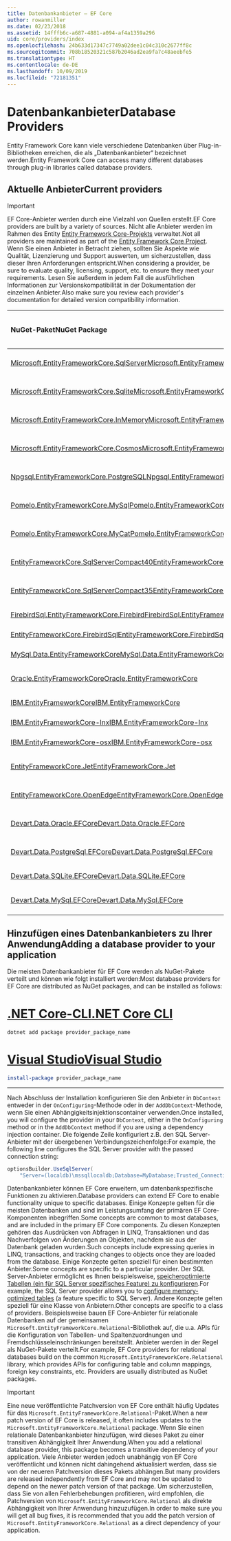 ```yaml
---
title: Datenbankanbieter – EF Core
author: rowanmiller
ms.date: 02/23/2018
ms.assetid: 14fffb6c-a687-4881-a094-af4a1359a296
uid: core/providers/index
ms.openlocfilehash: 24b633d17347c7749a02dee1c04c310c2677ff8c
ms.sourcegitcommit: 708b18520321c587b2046ad2ea9fa7c48aeebfe5
ms.translationtype: HT
ms.contentlocale: de-DE
ms.lasthandoff: 10/09/2019
ms.locfileid: "72181351"
---
```

# <a name="database-providers"></a><span data-ttu-id="a1fe0-102">Datenbankanbieter</span><span class="sxs-lookup"><span data-stu-id="a1fe0-102">Database Providers</span></span>

<span data-ttu-id="a1fe0-103">Entity Framework Core kann viele verschiedene Datenbanken über Plug-in-Bibliotheken erreichen, die als „Datenbankanbieter“ bezeichnet werden.</span><span class="sxs-lookup"><span data-stu-id="a1fe0-103">Entity Framework Core can access many different databases through plug-in libraries called database providers.</span></span>

## <a name="current-providers"></a><span data-ttu-id="a1fe0-104">Aktuelle Anbieter</span><span class="sxs-lookup"><span data-stu-id="a1fe0-104">Current providers</span></span>
> [!IMPORTANT]  
> <span data-ttu-id="a1fe0-105">EF Core-Anbieter werden durch eine Vielzahl von Quellen erstellt.</span><span class="sxs-lookup"><span data-stu-id="a1fe0-105">EF Core providers are built by a variety of sources.</span></span> <span data-ttu-id="a1fe0-106">Nicht alle Anbieter werden im Rahmen des Entity [Entity Framework Core-Projekts](https://github.com/aspnet/EntityFrameworkCore) verwaltet.</span><span class="sxs-lookup"><span data-stu-id="a1fe0-106">Not all providers are maintained as part of the [Entity Framework Core Project](https://github.com/aspnet/EntityFrameworkCore).</span></span> <span data-ttu-id="a1fe0-107">Wenn Sie einen Anbieter in Betracht ziehen, sollten Sie Aspekte wie Qualität, Lizenzierung und Support auswerten, um sicherzustellen, dass dieser Ihren Anforderungen entspricht.</span><span class="sxs-lookup"><span data-stu-id="a1fe0-107">When considering a provider, be sure to evaluate quality, licensing, support, etc. to ensure they meet your requirements.</span></span> <span data-ttu-id="a1fe0-108">Lesen Sie außerdem in jedem Fall die ausführlichen Informationen zur Versionskompatibilität in der Dokumentation der einzelnen Anbieter.</span><span class="sxs-lookup"><span data-stu-id="a1fe0-108">Also make sure you review each provider's documentation for detailed version compatibility information.</span></span>

| <span data-ttu-id="a1fe0-109">NuGet-Paket</span><span class="sxs-lookup"><span data-stu-id="a1fe0-109">NuGet Package</span></span>                                                                                                        | <span data-ttu-id="a1fe0-110">Unterstützte Datenbank-Engines</span><span class="sxs-lookup"><span data-stu-id="a1fe0-110">Supported database engines</span></span> | <span data-ttu-id="a1fe0-111">Maintainer/Anbieter</span><span class="sxs-lookup"><span data-stu-id="a1fe0-111">Maintainer / Vendor</span></span>                                                           | <span data-ttu-id="a1fe0-112">Hinweise/Anforderungen</span><span class="sxs-lookup"><span data-stu-id="a1fe0-112">Notes / Requirements</span></span> | <span data-ttu-id="a1fe0-113">Nützliche Links</span><span class="sxs-lookup"><span data-stu-id="a1fe0-113">Useful links</span></span>                                                                                                                                                                                       |
|:---------------------------------------------------------------------------------------------------------------------|:---------------------------|:------------------------------------------------------------------------------|:---------------------|:---------------------------------------------------------------------------------------------------------------------------------------------------------------------------------------------------|
| [<span data-ttu-id="a1fe0-114">Microsoft.EntityFrameworkCore.SqlServer</span><span class="sxs-lookup"><span data-stu-id="a1fe0-114">Microsoft.EntityFrameworkCore.SqlServer</span></span>](https://www.nuget.org/packages/Microsoft.EntityFrameworkCore.SqlServer)    | <span data-ttu-id="a1fe0-115">SQL Server 2012 oder höher</span><span class="sxs-lookup"><span data-stu-id="a1fe0-115">SQL Server 2012 onwards</span></span>    | <span data-ttu-id="a1fe0-116">[EF Core-Projekt](https://github.com/aspnet/EntityFrameworkCore/) (Microsoft)</span><span class="sxs-lookup"><span data-stu-id="a1fe0-116">[EF Core Project](https://github.com/aspnet/EntityFrameworkCore/) (Microsoft)</span></span> |                      | [<span data-ttu-id="a1fe0-117">docs</span><span class="sxs-lookup"><span data-stu-id="a1fe0-117">docs</span></span>](xref:core/providers/sql-server/index)                                                                                                                                                       |
| [<span data-ttu-id="a1fe0-118">Microsoft.EntityFrameworkCore.Sqlite</span><span class="sxs-lookup"><span data-stu-id="a1fe0-118">Microsoft.EntityFrameworkCore.Sqlite</span></span>](https://www.nuget.org/packages/Microsoft.EntityFrameworkCore.Sqlite)          | <span data-ttu-id="a1fe0-119">SQLite 3.7 oder höher</span><span class="sxs-lookup"><span data-stu-id="a1fe0-119">SQLite 3.7 onwards</span></span>         | <span data-ttu-id="a1fe0-120">[EF Core-Projekt](https://github.com/aspnet/EntityFrameworkCore/) (Microsoft)</span><span class="sxs-lookup"><span data-stu-id="a1fe0-120">[EF Core Project](https://github.com/aspnet/EntityFrameworkCore/) (Microsoft)</span></span> |                      | [<span data-ttu-id="a1fe0-121">docs</span><span class="sxs-lookup"><span data-stu-id="a1fe0-121">docs</span></span>](xref:core/providers/sqlite/index)                                                                                                                                                           |
| [<span data-ttu-id="a1fe0-122">Microsoft.EntityFrameworkCore.InMemory</span><span class="sxs-lookup"><span data-stu-id="a1fe0-122">Microsoft.EntityFrameworkCore.InMemory</span></span>](https://www.nuget.org/packages/Microsoft.EntityFrameworkCore.InMemory)      | <span data-ttu-id="a1fe0-123">EF Core-In-Memory-Datenbank</span><span class="sxs-lookup"><span data-stu-id="a1fe0-123">EF Core in-memory database</span></span> | <span data-ttu-id="a1fe0-124">[EF Core-Projekt](https://github.com/aspnet/EntityFrameworkCore/) (Microsoft)</span><span class="sxs-lookup"><span data-stu-id="a1fe0-124">[EF Core Project](https://github.com/aspnet/EntityFrameworkCore/) (Microsoft)</span></span> | <span data-ttu-id="a1fe0-125">Nur für Tests</span><span class="sxs-lookup"><span data-stu-id="a1fe0-125">For testing only</span></span>     | [<span data-ttu-id="a1fe0-126">docs</span><span class="sxs-lookup"><span data-stu-id="a1fe0-126">docs</span></span>](xref:core/providers/in-memory/index)                                                                                                                                                        |
| [<span data-ttu-id="a1fe0-127">Microsoft.EntityFrameworkCore.Cosmos</span><span class="sxs-lookup"><span data-stu-id="a1fe0-127">Microsoft.EntityFrameworkCore.Cosmos</span></span>](https://www.nuget.org/packages/Microsoft.EntityFrameworkCore.Cosmos)          | <span data-ttu-id="a1fe0-128">Azure Cosmos DB SQL-API</span><span class="sxs-lookup"><span data-stu-id="a1fe0-128">Azure Cosmos DB SQL API</span></span>    | <span data-ttu-id="a1fe0-129">[EF Core-Projekt](https://github.com/aspnet/EntityFrameworkCore/) (Microsoft)</span><span class="sxs-lookup"><span data-stu-id="a1fe0-129">[EF Core Project](https://github.com/aspnet/EntityFrameworkCore/) (Microsoft)</span></span> |                      | [<span data-ttu-id="a1fe0-130">docs</span><span class="sxs-lookup"><span data-stu-id="a1fe0-130">docs</span></span>](xref:core/providers/cosmos/index)                                                                                                                                                           |
| [<span data-ttu-id="a1fe0-131">Npgsql.EntityFrameworkCore.PostgreSQL</span><span class="sxs-lookup"><span data-stu-id="a1fe0-131">Npgsql.EntityFrameworkCore.PostgreSQL</span></span>](https://www.nuget.org/packages/Npgsql.EntityFrameworkCore.PostgreSQL)        | <span data-ttu-id="a1fe0-132">PostgreSQL</span><span class="sxs-lookup"><span data-stu-id="a1fe0-132">PostgreSQL</span></span>                 | [<span data-ttu-id="a1fe0-133">Npgsql-Entwicklungsteam</span><span class="sxs-lookup"><span data-stu-id="a1fe0-133">Npgsql Development Team</span></span>](https://github.com/npgsql)                          |                      | [<span data-ttu-id="a1fe0-134">docs</span><span class="sxs-lookup"><span data-stu-id="a1fe0-134">docs</span></span>](https://www.npgsql.org/efcore/index.html)                                                                                                                                                   |
| [<span data-ttu-id="a1fe0-135">Pomelo.EntityFrameworkCore.MySql</span><span class="sxs-lookup"><span data-stu-id="a1fe0-135">Pomelo.EntityFrameworkCore.MySql</span></span>](https://www.nuget.org/packages/Pomelo.EntityFrameworkCore.MySql)                  | <span data-ttu-id="a1fe0-136">MySQL, MariaDB</span><span class="sxs-lookup"><span data-stu-id="a1fe0-136">MySQL, MariaDB</span></span>             | [<span data-ttu-id="a1fe0-137">Pomelo Foundation-Projekt</span><span class="sxs-lookup"><span data-stu-id="a1fe0-137">Pomelo Foundation Project</span></span>](https://github.com/PomeloFoundation)              |                      | [<span data-ttu-id="a1fe0-138">readme</span><span class="sxs-lookup"><span data-stu-id="a1fe0-138">readme</span></span>](https://github.com/PomeloFoundation/Pomelo.EntityFrameworkCore.MySql/blob/master/README.md)                                                                                               |
| [<span data-ttu-id="a1fe0-139">Pomelo.EntityFrameworkCore.MyCat</span><span class="sxs-lookup"><span data-stu-id="a1fe0-139">Pomelo.EntityFrameworkCore.MyCat</span></span>](https://www.nuget.org/packages/Pomelo.EntityFrameworkCore.MyCat)                  | <span data-ttu-id="a1fe0-140">MyCAT-Server</span><span class="sxs-lookup"><span data-stu-id="a1fe0-140">MyCAT Server</span></span>               | [<span data-ttu-id="a1fe0-141">Pomelo Foundation-Projekt</span><span class="sxs-lookup"><span data-stu-id="a1fe0-141">Pomelo Foundation Project</span></span>](https://github.com/PomeloFoundation)              | <span data-ttu-id="a1fe0-142">Nur Vorabversion</span><span class="sxs-lookup"><span data-stu-id="a1fe0-142">Prerelease only</span></span>      | [<span data-ttu-id="a1fe0-143">readme</span><span class="sxs-lookup"><span data-stu-id="a1fe0-143">readme</span></span>](https://github.com/PomeloFoundation/Pomelo.EntityFrameworkCore.MyCat/blob/master/README.md)                                                                                               |
| [<span data-ttu-id="a1fe0-144">EntityFrameworkCore.SqlServerCompact40</span><span class="sxs-lookup"><span data-stu-id="a1fe0-144">EntityFrameworkCore.SqlServerCompact40</span></span>](https://www.nuget.org/packages/EntityFrameworkCore.SqlServerCompact40)      | <span data-ttu-id="a1fe0-145">SQL Server Compact 4.0</span><span class="sxs-lookup"><span data-stu-id="a1fe0-145">SQL Server Compact 4.0</span></span>     | [<span data-ttu-id="a1fe0-146">Erik Ejlskov Jensen</span><span class="sxs-lookup"><span data-stu-id="a1fe0-146">Erik Ejlskov Jensen</span></span>](https://github.com/ErikEJ/)                             | <span data-ttu-id="a1fe0-147">.NET Framework</span><span class="sxs-lookup"><span data-stu-id="a1fe0-147">.NET Framework</span></span>       | [<span data-ttu-id="a1fe0-148">wiki</span><span class="sxs-lookup"><span data-stu-id="a1fe0-148">wiki</span></span>](https://github.com/ErikEJ/EntityFramework.SqlServerCompact/wiki/Using-EF-Core-with-SQL-Server-Compact-in-Traditional-.NET-Applications)                                                     |
| [<span data-ttu-id="a1fe0-149">EntityFrameworkCore.SqlServerCompact35</span><span class="sxs-lookup"><span data-stu-id="a1fe0-149">EntityFrameworkCore.SqlServerCompact35</span></span>](https://www.nuget.org/packages/EntityFrameworkCore.SqlServerCompact35)      | <span data-ttu-id="a1fe0-150">SQL Server Compact 3,5</span><span class="sxs-lookup"><span data-stu-id="a1fe0-150">SQL Server Compact 3.5</span></span>     | [<span data-ttu-id="a1fe0-151">Erik Ejlskov Jensen</span><span class="sxs-lookup"><span data-stu-id="a1fe0-151">Erik Ejlskov Jensen</span></span>](https://github.com/ErikEJ/)                             | <span data-ttu-id="a1fe0-152">.NET Framework</span><span class="sxs-lookup"><span data-stu-id="a1fe0-152">.NET Framework</span></span>       | [<span data-ttu-id="a1fe0-153">wiki</span><span class="sxs-lookup"><span data-stu-id="a1fe0-153">wiki</span></span>](https://github.com/ErikEJ/EntityFramework.SqlServerCompact/wiki/Using-EF-Core-with-SQL-Server-Compact-in-Traditional-.NET-Applications)                                                     |
| [<span data-ttu-id="a1fe0-154">FirebirdSql.EntityFrameworkCore.Firebird</span><span class="sxs-lookup"><span data-stu-id="a1fe0-154">FirebirdSql.EntityFrameworkCore.Firebird</span></span>](https://www.nuget.org/packages/FirebirdSql.EntityFrameworkCore.Firebird/) | <span data-ttu-id="a1fe0-155">Firebird 2.5 und 3.x</span><span class="sxs-lookup"><span data-stu-id="a1fe0-155">Firebird 2.5 and 3.x</span></span>       | [<span data-ttu-id="a1fe0-156">Jiří Činčura</span><span class="sxs-lookup"><span data-stu-id="a1fe0-156">Jiří Činčura</span></span>](https://github.com/cincuranet)                                 |                      | [<span data-ttu-id="a1fe0-157">docs</span><span class="sxs-lookup"><span data-stu-id="a1fe0-157">docs</span></span>](https://github.com/cincuranet/FirebirdSql.Data.FirebirdClient/blob/master/Provider/docs/entity-framework-core.md)                                                                           |
| [<span data-ttu-id="a1fe0-158">EntityFrameworkCore.FirebirdSql</span><span class="sxs-lookup"><span data-stu-id="a1fe0-158">EntityFrameworkCore.FirebirdSql</span></span>](https://www.nuget.org/packages/EntityFrameworkCore.FirebirdSql/)                   | <span data-ttu-id="a1fe0-159">Firebird 2.5 und 3.x</span><span class="sxs-lookup"><span data-stu-id="a1fe0-159">Firebird 2.5 and 3.x</span></span>       | [<span data-ttu-id="a1fe0-160">Rafael Almeida</span><span class="sxs-lookup"><span data-stu-id="a1fe0-160">Rafael Almeida</span></span>](https://github.com/ralmsdeveloper)                           |                      | [<span data-ttu-id="a1fe0-161">wiki</span><span class="sxs-lookup"><span data-stu-id="a1fe0-161">wiki</span></span>](https://github.com/ralmsdeveloper/EntityFrameworkCore.FirebirdSQL/wiki)                                                                                                                     |
| [<span data-ttu-id="a1fe0-162">MySql.Data.EntityFrameworkCore</span><span class="sxs-lookup"><span data-stu-id="a1fe0-162">MySql.Data.EntityFrameworkCore</span></span>](https://www.nuget.org/packages/MySql.Data.EntityFrameworkCore)                      | <span data-ttu-id="a1fe0-163">MySQL</span><span class="sxs-lookup"><span data-stu-id="a1fe0-163">MySQL</span></span>                      | <span data-ttu-id="a1fe0-164">[MySQL-Projekt](https://dev.mysql.com) (Oracle)</span><span class="sxs-lookup"><span data-stu-id="a1fe0-164">[MySQL project](https://dev.mysql.com) (Oracle)</span></span>                               |                      | [<span data-ttu-id="a1fe0-165">docs</span><span class="sxs-lookup"><span data-stu-id="a1fe0-165">docs</span></span>](https://dev.mysql.com/doc/connector-net/en/connector-net-entityframework-core.html)                                                                                                         |
| [<span data-ttu-id="a1fe0-166">Oracle.EntityFrameworkCore</span><span class="sxs-lookup"><span data-stu-id="a1fe0-166">Oracle.EntityFrameworkCore</span></span>](https://www.nuget.org/packages/Oracle.EntityFrameworkCore/)                             | <span data-ttu-id="a1fe0-167">Oracle DB 11.2 und höher</span><span class="sxs-lookup"><span data-stu-id="a1fe0-167">Oracle DB 11.2 onwards</span></span>     | [<span data-ttu-id="a1fe0-168">Oracle</span><span class="sxs-lookup"><span data-stu-id="a1fe0-168">Oracle</span></span>](https://www.oracle.com/technetwork/topics/dotnet/)                   | <span data-ttu-id="a1fe0-169">Vorabversion</span><span class="sxs-lookup"><span data-stu-id="a1fe0-169">Prerelease</span></span>           | [<span data-ttu-id="a1fe0-170">Website</span><span class="sxs-lookup"><span data-stu-id="a1fe0-170">website</span></span>](https://www.oracle.com/technetwork/topics/dotnet/)                                                                                                                                       |
| [<span data-ttu-id="a1fe0-171">IBM.EntityFrameworkCore</span><span class="sxs-lookup"><span data-stu-id="a1fe0-171">IBM.EntityFrameworkCore</span></span>](https://www.nuget.org/packages/IBM.EntityFrameworkCore)                                    | <span data-ttu-id="a1fe0-172">DB2, Informix</span><span class="sxs-lookup"><span data-stu-id="a1fe0-172">Db2, Informix</span></span>              | [<span data-ttu-id="a1fe0-173">IBM</span><span class="sxs-lookup"><span data-stu-id="a1fe0-173">IBM</span></span>](https://ibm.com)                                                        | <span data-ttu-id="a1fe0-174">Windows-Version</span><span class="sxs-lookup"><span data-stu-id="a1fe0-174">Windows version</span></span>      | [<span data-ttu-id="a1fe0-175">Blog</span><span class="sxs-lookup"><span data-stu-id="a1fe0-175">blog</span></span>](https://www.ibm.com/developerworks/community/blogs/96960515-2ea1-4391-8170-b0515d08e4da/entry/Creating_Entity_Data_Model_using_IBM_Data_Server_providers_for_Entity_Framework_Core?lang=en) |
| [<span data-ttu-id="a1fe0-176">IBM.EntityFrameworkCore-lnx</span><span class="sxs-lookup"><span data-stu-id="a1fe0-176">IBM.EntityFrameworkCore-lnx</span></span>](https://www.nuget.org/packages/IBM.EntityFrameworkCore-lnx)                            | <span data-ttu-id="a1fe0-177">DB2, Informix</span><span class="sxs-lookup"><span data-stu-id="a1fe0-177">Db2, Informix</span></span>              | [<span data-ttu-id="a1fe0-178">IBM</span><span class="sxs-lookup"><span data-stu-id="a1fe0-178">IBM</span></span>](https://ibm.com)                                                        | <span data-ttu-id="a1fe0-179">Linux-Version</span><span class="sxs-lookup"><span data-stu-id="a1fe0-179">Linux version</span></span>        | [<span data-ttu-id="a1fe0-180">Blog</span><span class="sxs-lookup"><span data-stu-id="a1fe0-180">blog</span></span>](https://www.ibm.com/developerworks/community/blogs/96960515-2ea1-4391-8170-b0515d08e4da/entry/Creating_Entity_Data_Model_using_IBM_Data_Server_providers_for_Entity_Framework_Core?lang=en) |
| [<span data-ttu-id="a1fe0-181">IBM.EntityFrameworkCore-osx</span><span class="sxs-lookup"><span data-stu-id="a1fe0-181">IBM.EntityFrameworkCore-osx</span></span>](https://www.nuget.org/packages/IBM.EntityFrameworkCore-osx)                            | <span data-ttu-id="a1fe0-182">DB2, Informix</span><span class="sxs-lookup"><span data-stu-id="a1fe0-182">Db2, Informix</span></span>              | [<span data-ttu-id="a1fe0-183">IBM</span><span class="sxs-lookup"><span data-stu-id="a1fe0-183">IBM</span></span>](https://ibm.com)                                                        | <span data-ttu-id="a1fe0-184">macOS-Version</span><span class="sxs-lookup"><span data-stu-id="a1fe0-184">macOS version</span></span>        | [<span data-ttu-id="a1fe0-185">Blog</span><span class="sxs-lookup"><span data-stu-id="a1fe0-185">blog</span></span>](https://www.ibm.com/developerworks/community/blogs/96960515-2ea1-4391-8170-b0515d08e4da/entry/Creating_Entity_Data_Model_using_IBM_Data_Server_providers_for_Entity_Framework_Core?lang=en) |
| [<span data-ttu-id="a1fe0-186">EntityFrameworkCore.Jet</span><span class="sxs-lookup"><span data-stu-id="a1fe0-186">EntityFrameworkCore.Jet</span></span>](https://www.nuget.org/packages/EntityFrameworkCore.Jet/)                                   | <span data-ttu-id="a1fe0-187">Microsoft Access-Dateien</span><span class="sxs-lookup"><span data-stu-id="a1fe0-187">Microsoft Access files</span></span>     | [<span data-ttu-id="a1fe0-188">Bubi</span><span class="sxs-lookup"><span data-stu-id="a1fe0-188">Bubi</span></span>](https://github.com/bubibubi)                                           | <span data-ttu-id="a1fe0-189">.NET Framework</span><span class="sxs-lookup"><span data-stu-id="a1fe0-189">.NET Framework</span></span>       | [<span data-ttu-id="a1fe0-190">readme</span><span class="sxs-lookup"><span data-stu-id="a1fe0-190">readme</span></span>](https://github.com/bubibubi/EntityFrameworkCore.Jet/blob/master/docs/README.md)                                                                                                           |
| [<span data-ttu-id="a1fe0-191">EntityFrameworkCore.OpenEdge</span><span class="sxs-lookup"><span data-stu-id="a1fe0-191">EntityFrameworkCore.OpenEdge</span></span>](https://www.nuget.org/packages/EntityFrameworkCore.OpenEdge/)                         | <span data-ttu-id="a1fe0-192">Progress OpenEdge</span><span class="sxs-lookup"><span data-stu-id="a1fe0-192">Progress OpenEdge</span></span>          | [<span data-ttu-id="a1fe0-193">Alex Wiese</span><span class="sxs-lookup"><span data-stu-id="a1fe0-193">Alex Wiese</span></span>](https://github.com/alexwiese)                                    |                      | [<span data-ttu-id="a1fe0-194">readme</span><span class="sxs-lookup"><span data-stu-id="a1fe0-194">readme</span></span>](https://github.com/alexwiese/EntityFrameworkCore.OpenEdge/blob/master/README.md)                                                                                                          |
| [<span data-ttu-id="a1fe0-195">Devart.Data.Oracle.EFCore</span><span class="sxs-lookup"><span data-stu-id="a1fe0-195">Devart.Data.Oracle.EFCore</span></span>](https://www.nuget.org/packages/Devart.Data.Oracle.EFCore/)                               | <span data-ttu-id="a1fe0-196">Oracle DB 9.2.0.4 und höher</span><span class="sxs-lookup"><span data-stu-id="a1fe0-196">Oracle DB 9.2.0.4 onwards</span></span>  | [<span data-ttu-id="a1fe0-197">DevArt</span><span class="sxs-lookup"><span data-stu-id="a1fe0-197">DevArt</span></span>](https://www.devart.com/)                                             | <span data-ttu-id="a1fe0-198">Bezahlt</span><span class="sxs-lookup"><span data-stu-id="a1fe0-198">Paid</span></span>                 | [<span data-ttu-id="a1fe0-199">docs</span><span class="sxs-lookup"><span data-stu-id="a1fe0-199">docs</span></span>](https://www.devart.com/dotconnect/oracle/docs/)                                                                                                                                             |
| [<span data-ttu-id="a1fe0-200">Devart.Data.PostgreSql.EFCore</span><span class="sxs-lookup"><span data-stu-id="a1fe0-200">Devart.Data.PostgreSql.EFCore</span></span>](https://www.nuget.org/packages/Devart.Data.PostgreSql.EFCore/)                       | <span data-ttu-id="a1fe0-201">PostgreSQL 8.0 oder höher</span><span class="sxs-lookup"><span data-stu-id="a1fe0-201">PostgreSQL 8.0 onwards</span></span>     | [<span data-ttu-id="a1fe0-202">DevArt</span><span class="sxs-lookup"><span data-stu-id="a1fe0-202">DevArt</span></span>](https://www.devart.com/)                                             | <span data-ttu-id="a1fe0-203">Bezahlt</span><span class="sxs-lookup"><span data-stu-id="a1fe0-203">Paid</span></span>                 | [<span data-ttu-id="a1fe0-204">docs</span><span class="sxs-lookup"><span data-stu-id="a1fe0-204">docs</span></span>](https://www.devart.com/dotconnect/postgresql/docs/)                                                                                                                                         |
| [<span data-ttu-id="a1fe0-205">Devart.Data.SQLite.EFCore</span><span class="sxs-lookup"><span data-stu-id="a1fe0-205">Devart.Data.SQLite.EFCore</span></span>](https://www.nuget.org/packages/Devart.Data.SQLite.EFCore/)                               | <span data-ttu-id="a1fe0-206">SQLite 3 oder höher</span><span class="sxs-lookup"><span data-stu-id="a1fe0-206">SQLite 3 onwards</span></span>           | [<span data-ttu-id="a1fe0-207">DevArt</span><span class="sxs-lookup"><span data-stu-id="a1fe0-207">DevArt</span></span>](https://www.devart.com/)                                             | <span data-ttu-id="a1fe0-208">Bezahlt</span><span class="sxs-lookup"><span data-stu-id="a1fe0-208">Paid</span></span>                 | [<span data-ttu-id="a1fe0-209">docs</span><span class="sxs-lookup"><span data-stu-id="a1fe0-209">docs</span></span>](https://www.devart.com/dotconnect/sqlite/docs/)                                                                                                                                             |
| [<span data-ttu-id="a1fe0-210">Devart.Data.MySql.EFCore</span><span class="sxs-lookup"><span data-stu-id="a1fe0-210">Devart.Data.MySql.EFCore</span></span>](https://www.nuget.org/packages/Devart.Data.MySql.EFCore/)                                 | <span data-ttu-id="a1fe0-211">MySQL 5 oder höher</span><span class="sxs-lookup"><span data-stu-id="a1fe0-211">MySQL 5 onwards</span></span>            | [<span data-ttu-id="a1fe0-212">DevArt</span><span class="sxs-lookup"><span data-stu-id="a1fe0-212">DevArt</span></span>](https://www.devart.com/)                                             | <span data-ttu-id="a1fe0-213">Bezahlt</span><span class="sxs-lookup"><span data-stu-id="a1fe0-213">Paid</span></span>                 | [<span data-ttu-id="a1fe0-214">docs</span><span class="sxs-lookup"><span data-stu-id="a1fe0-214">docs</span></span>](https://www.devart.com/dotconnect/mysql/docs/)                                                                                                                                              |

## <a name="adding-a-database-provider-to-your-application"></a><span data-ttu-id="a1fe0-215">Hinzufügen eines Datenbankanbieters zu Ihrer Anwendung</span><span class="sxs-lookup"><span data-stu-id="a1fe0-215">Adding a database provider to your application</span></span>

<span data-ttu-id="a1fe0-216">Die meisten Datenbankanbieter für EF Core werden als NuGet-Pakete verteilt und können wie folgt installiert werden:</span><span class="sxs-lookup"><span data-stu-id="a1fe0-216">Most database providers for EF Core are distributed as NuGet packages, and can be installed as follows:</span></span>

# <a name="net-core-clitabdotnet-core-cli"></a>[<span data-ttu-id="a1fe0-217">.NET Core-CLI</span><span class="sxs-lookup"><span data-stu-id="a1fe0-217">.NET Core CLI</span></span>](#tab/dotnet-core-cli)

``` console
dotnet add package provider_package_name
```

# <a name="visual-studiotabvs"></a>[<span data-ttu-id="a1fe0-218">Visual Studio</span><span class="sxs-lookup"><span data-stu-id="a1fe0-218">Visual Studio</span></span>](#tab/vs)

``` powershell
install-package provider_package_name
```

***

<span data-ttu-id="a1fe0-219">Nach Abschluss der Installation konfigurieren Sie den Anbieter in `DbContext` entweder in der `OnConfiguring`-Methode oder in der `AddDbContext`-Methode, wenn Sie einen Abhängigkeitsinjektionscontainer verwenden.</span><span class="sxs-lookup"><span data-stu-id="a1fe0-219">Once installed, you will configure the provider in your `DbContext`, either in the `OnConfiguring` method or in the `AddDbContext` method if you are using a dependency injection container.</span></span>
<span data-ttu-id="a1fe0-220">Die folgende Zeile konfiguriert z.B. den SQL Server-Anbieter mit der übergebenen Verbindungszeichenfolge:</span><span class="sxs-lookup"><span data-stu-id="a1fe0-220">For example, the following line configures the SQL Server provider with the passed connection string:</span></span>

``` csharp
optionsBuilder.UseSqlServer(
    "Server=(localdb)\mssqllocaldb;Database=MyDatabase;Trusted_Connection=True;");
```  

<span data-ttu-id="a1fe0-221">Datenbankanbieter können EF Core erweitern, um datenbankspezifische Funktionen zu aktivieren.</span><span class="sxs-lookup"><span data-stu-id="a1fe0-221">Database providers can extend EF Core to enable functionality unique to specific databases.</span></span>
<span data-ttu-id="a1fe0-222">Einige Konzepte gelten für die meisten Datenbanken und sind im Leistungsumfang der primären EF Core-Komponenten inbegriffen.</span><span class="sxs-lookup"><span data-stu-id="a1fe0-222">Some concepts are common to most databases, and are included in the primary EF Core components.</span></span>
<span data-ttu-id="a1fe0-223">Zu diesen Konzepten gehören das Ausdrücken von Abfragen in LINQ, Transaktionen und das Nachverfolgen von Änderungen an Objekten, nachdem sie aus der Datenbank geladen wurden.</span><span class="sxs-lookup"><span data-stu-id="a1fe0-223">Such concepts include expressing queries in LINQ, transactions, and tracking changes to objects once they are loaded from the database.</span></span>
<span data-ttu-id="a1fe0-224">Einige Konzepte gelten speziell für einen bestimmten Anbieter.</span><span class="sxs-lookup"><span data-stu-id="a1fe0-224">Some concepts are specific to a particular provider.</span></span>
<span data-ttu-id="a1fe0-225">Der SQL Server-Anbieter ermöglicht es Ihnen beispielsweise, [speicheroptimierte Tabellen (ein für SQL Server spezifisches Feature) zu konfigurieren](xref:core/providers/sql-server/memory-optimized-tables).</span><span class="sxs-lookup"><span data-stu-id="a1fe0-225">For example, the SQL Server provider allows you to [configure memory-optimized tables](xref:core/providers/sql-server/memory-optimized-tables) (a feature specific to SQL Server).</span></span>
<span data-ttu-id="a1fe0-226">Andere Konzepte gelten speziell für eine Klasse von Anbietern.</span><span class="sxs-lookup"><span data-stu-id="a1fe0-226">Other concepts are specific to a class of providers.</span></span>
<span data-ttu-id="a1fe0-227">Beispielsweise bauen EF Core-Anbieter für relationale Datenbanken auf der gemeinsamen `Microsoft.EntityFrameworkCore.Relational`-Bibliothek auf, die u.a. APIs für die Konfiguration von Tabellen- und Spaltenzuordnungen und Fremdschlüsseleinschränkungen bereitstellt. Anbieter werden in der Regel als NuGet-Pakete verteilt.</span><span class="sxs-lookup"><span data-stu-id="a1fe0-227">For example, EF Core providers for relational databases build on the common `Microsoft.EntityFrameworkCore.Relational` library, which provides APIs for configuring table and column mappings, foreign key constraints, etc. Providers are usually distributed as NuGet packages.</span></span>

> [!IMPORTANT]  
> <span data-ttu-id="a1fe0-228">Eine neue veröffentlichte Patchversion von EF Core enthält häufig Updates für das `Microsoft.EntityFrameworkCore.Relational`-Paket.</span><span class="sxs-lookup"><span data-stu-id="a1fe0-228">When a new patch version of EF Core is released, it often includes updates to the `Microsoft.EntityFrameworkCore.Relational` package.</span></span>
> <span data-ttu-id="a1fe0-229">Wenn Sie einen relationale Datenbankanbieter hinzufügen, wird dieses Paket zu einer transitiven Abhängigkeit Ihrer Anwendung.</span><span class="sxs-lookup"><span data-stu-id="a1fe0-229">When you add a relational database provider, this package becomes a transitive dependency of your application.</span></span>
> <span data-ttu-id="a1fe0-230">Viele Anbieter werden jedoch unabhängig von EF Core veröffentlicht und können nicht dahingehend aktualisiert werden, dass sie von der neueren Patchversion dieses Pakets abhängen.</span><span class="sxs-lookup"><span data-stu-id="a1fe0-230">But many providers are released independently from EF Core and may not be updated to depend on the newer patch version of that package.</span></span>
> <span data-ttu-id="a1fe0-231">Um sicherzustellen, dass Sie von allen Fehlerbehebungen profitieren, wird empfohlen, die Patchversion von `Microsoft.EntityFrameworkCore.Relational` als direkte Abhängigkeit von Ihrer Anwendung hinzuzufügen.</span><span class="sxs-lookup"><span data-stu-id="a1fe0-231">In order to make sure you will get all bug fixes, it is recommended that you add the patch version of `Microsoft.EntityFrameworkCore.Relational` as a direct dependency of your application.</span></span>
